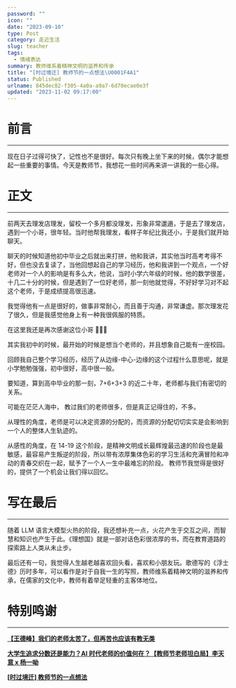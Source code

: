 ```yaml
---
password: ""
icon: ""
date: "2023-09-10"
type: Post
category: 走近生活
slug: teacher
tags:
  - 情绪表达
summary: 教师维系着精神文明的滋养和传承
title: "[时过境迁] 教师节的一点想法\U0001F4A1"
status: Published
urlname: 845dec82-f305-4a0a-a9a7-6d70ecae0e3f
updated: "2023-11-02 09:17:00"
---
```


# 前言

---

现在日子过得可快了，记性也不是很好。每次只有晚上坐下来的时候，偶尔才能想起一些重要的事情。今天是教师节，我想花一些时间再来讲一讲我的一些心得。

# 正文

---

前两天去理发店理发，留校一个多月都没理发，形象非常邋遢，于是去了理发店，遇到一个小哥，很年轻。当时他帮我理发，看样子年纪比我还小，于是我们就开始聊天。

聊天的时候知道他初中毕业之后就出来打拼，他和我讲，其实他当时高考考得不好，但也没去复读了，当他回想起自己的学习经历，他和我讲到一个观点，一个好老师对一个人的影响是有多么大，他说，当时小学六年级的时候，他的数学很差，十几二十分的时候，但是遇到了一位好老师，那一刻他就觉得，不好好学习对不起这个老师，于是成绩提高很迅速。

我觉得他有一点是很好的，做事非常耐心，而且善于沟通，非常谦虚。那次理发花了很久，但是我感觉他身上有一种我很佩服的特质。

在这里我还是再次感谢这位小哥 🌺🌺🌺

其实我初中的时候，最开始的时候是想当个老师的，并且想象自己能有一座校园。

回顾我自己整个学习经历，经历了从边缘-中心-边缘的这个过程什么意思呢，就是小学勉勉强强，初中很好，高中很一般。

要知道，算到高中毕业的那一刻，7+6+3+3 的近二十年，老师都与我们有密切的关系。

可能在茫茫人海中， 教过我们的老师很多，但是真正记得住的，不多。

从理性的角度，老师是可以决定资源的分配的，而资源的分配切切实实是会影响到一个人的整体人生轨迹的。

从感性的角度，在 14-19 这个阶段，是精神文明成长最辉煌最迅速的阶段也是最敏感，最容易产生叛逆的阶段，所以带有浓厚集体色彩的学习生活和充满冒险和冲动的青春交织在一起，赋予了一个人一生中最难忘的阶段。
教师节我觉得是很好的，提供了一个机会让我们得以回忆。

# 写在最后

---

随着 LLM 语言大模型火热的阶段，我还想补充一点，火花产生于交互之间，而智慧和知识也产生于此。《理想国》就是一部对话色彩很浓厚的书，而在教育道路的探索路上人类从未止步。

最后还有一句，我觉得人生越老越喜欢回头看，喜欢和小朋友玩。歌德写的《浮士德》历时多年，可以看作是对于自我一生的写照，教师维系着精神文明的滋养和传承，在儒家的文化中，教师有着举足轻重的主客体地位。

# 特别鸣谢

---

[**【王德峰】我们的老师太苦了，但再苦也应该有教无类**](https://www.bilibili.com/video/BV1j8411B7Ha/?spm_id_from=333.1007.tianma.1-3-3.click&vd_source=237e295a40d7aaea043ead8c0d2c78ab)

[**大学生追求分数还是能力？AI 时代老师的价值何在？【教师节老师坦白局】李天意 x 杨一呦**](https://www.bilibili.com/video/BV1MP411a7rr/?spm_id_from=333.788&vd_source=237e295a40d7aaea043ead8c0d2c78ab)

[**[时过境迁] 教师节的一点想法**](https://www.bilibili.com/video/BV1sH4y1D7nK/?spm_id_from=333.999.0.0&vd_source=237e295a40d7aaea043ead8c0d2c78ab)
